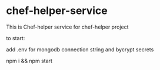 # chef-helper-service

This is Chef-helper service for chef-helper project

to start:

add .env for mongodb connection string and bycrypt secrets

npm i && npm start
